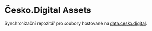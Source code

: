 # Česko.Digital Assets

Synchronizační repozitář pro soubory hostované na [data.cesko.digital](https://data.cesko.digital).
